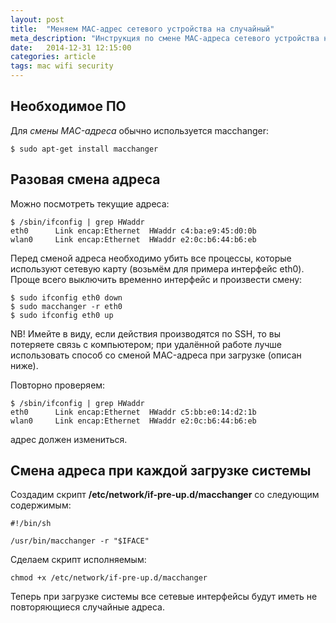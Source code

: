 ```yaml
---
layout: post
title:  "Меняем MAC-адрес сетевого устройства на случайный"
meta_description: "Инструкция по смене MAC-адреса сетевого устройства на случайный при каждой загрузке, либо вручную"
date:   2014-12-31 12:15:00
categories: article
tags: mac wifi security
---
```


## Необходимое ПО

Для *смены MAC-адреса* обычно используется macchanger:

```
$ sudo apt-get install macchanger
```

## Разовая смена адреса

Можно посмотреть текущие адреса:

```
$ /sbin/ifconfig | grep HWaddr
eth0      Link encap:Ethernet  HWaddr c4:ba:e9:45:d0:0b
wlan0     Link encap:Ethernet  HWaddr e2:0c:b6:44:b6:eb
```

Перед сменой адреса необходимо убить все процессы, которые используют сетевую карту (возьмём для примера интерфейс eth0). Проще всего выключить временно интерфейс и произвести смену:

```
$ sudo ifconfig eth0 down
$ sudo macchanger -r eth0
$ sudo ifconfig eth0 up
```

NB! Имейте в виду, если действия производятся по SSH, то вы потеряете связь  с компьютером; при удалённой работе лучше использовать способ со сменой MAC-адреса при загрузке (описан ниже).

Повторно проверяем:

```
$ /sbin/ifconfig | grep HWaddr
eth0      Link encap:Ethernet  HWaddr c5:bb:e0:14:d2:1b
wlan0     Link encap:Ethernet  HWaddr e2:0c:b6:44:b6:eb
```

адрес должен измениться.

## Смена адреса при каждой загрузке системы

Создадим скрипт **/etc/network/if-pre-up.d/macchanger** со следующим содержимым:

```
#!/bin/sh

/usr/bin/macchanger -r "$IFACE"
```

Сделаем скрипт исполняемым:

```
chmod +x /etc/network/if-pre-up.d/macchanger
```

Теперь при загрузке системы все сетевые интерфейсы будут иметь не повторяющиеся случайные адреса.
